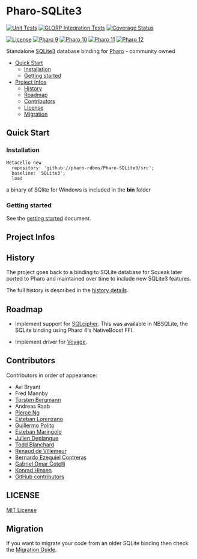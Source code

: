 # Pharo-SQLite3

[![Unit Tests](https://github.com/pharo-rdbms/Pharo-SQLite3/workflows/Unit%20Tests/badge.svg?branch=master)](https://github.com/pharo-rdbms/Pharo-SQLite3/actions?query=workflow%3AUnit%20Tests)
[![GLORP Integration Tests](https://github.com/pharo-rdbms/Pharo-SQLite3/workflows/GLORP%20Integration%20Tests/badge.svg?branch=master)](https://github.com/pharo-rdbms/Pharo-SQLite3/actions?query=workflow%3AGLORP%20Integration%20Tests)
[![Coverage Status](https://codecov.io/github/pharo-rdbms/Pharo-SQLite3/coverage.svg?branch=master)](https://codecov.io/gh/pharo-rdbms/Pharo-SQLite3/branch/master)

[![License](https://img.shields.io/badge/license-MIT-blue.svg)](LICENSE)
[![Pharo 9](https://img.shields.io/badge/Pharo-9.0-%23aac9ff.svg)](https://pharo.org/download)
[![Pharo 10](https://img.shields.io/badge/Pharo-10-%23aac9ff.svg)](https://pharo.org/download)
[![Pharo 11](https://img.shields.io/badge/Pharo-11-%23aac9ff.svg)](https://pharo.org/download)
[![Pharo 12](https://img.shields.io/badge/Pharo-12-%23aac9ff.svg)](https://pharo.org/download)

Standalone [SQLite3](https://www.sqlite.org) database binding for
[Pharo](http://www.pharo.org) - community owned

- [Quick Start](#quick-start)
  - [Installation](#installation)
  - [Getting started](#getting-started)
- [Project Infos](#project-infos)
  - [History](#history)
  - [Roadmap](#roadmap)
  - [Contributors](#contributors)
  - [License](#license)
  - [Migration](#migration)

## Quick Start

### Installation

```Smalltalk
Metacello new
  repository: 'github://pharo-rdbms/Pharo-SQLite3/src';
  baseline: 'SQLite3';
  load
```

a binary of SQlite for Windows is included in the **bin** folder

### Getting started

See the [getting started](doc/getting_started.md) document.

## Project Infos

## History

The project goes back to a binding to SQLite database for Squeak later ported to
Pharo and maintained over time to include new SQLite3 features.

The full history is described in the [history details](doc/history.md).

## Roadmap

- Implement support for
  [SQLcipher](https://github.com/sqlcipher/sqlcipher). This was available
  in NBSQLite, the SQLite binding using Pharo 4's NativeBoost FFI.

- Implement driver for [Voyage](https://github.com/pharo-nosql/voyage).

## Contributors

Contributors in order of appearance:

- Avi Bryant
- Fred Mannby
- [Torsten Bergmann](https://github.com/astares)
- Andreas Raab
- [Pierce Ng](https://github.com/PierceNg)
- [Esteban Lorenzano](https://github.com/estebanlm)
- [Guillermo Polito](https://github.com/guillep)
- [Esteban Maringolo](https://github.com/emaringolo)
- [Julien Deplangue](https://github.com/juliendelplanque)
- [Todd Blanchard](https://github.com/tblanchard)
- [Renaud de Villemeur](https://github.com/rvillemeur)
- [Bernardo Ezequiel Contreras](https://github.com/vonbecmann)
- [Gabriel Omar Cotelli](https://github.com/gcotelli)
- [Konrad Hinsen](https://github.com/khinsen)
- [GitHub contributors](https://github.com/pharo-rdbms/Pharo-SQLite3/graphs/contributors)

## LICENSE

[MIT License](LICENSE)

## Migration

If you want to migrate your code from an older SQLite binding then check the
[Migration Guide](doc/migration.md).
